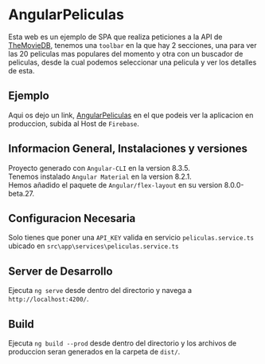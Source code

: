 # AngularPeliculas

Esta web es un ejemplo de SPA que realiza peticiones a la API de [TheMovieDB](https://www.themoviedb.org), tenemos una `toolbar` en la que hay 2 secciones, una para ver las 20 peliculas mas populares del momento y otra con un buscador de peliculas, desde la cual podemos seleccionar una pelicula y ver los detalles de esta.

## Ejemplo

Aqui os dejo un link, [AngularPeliculas](https://mibase-d272d.web.app/) en el que podeis ver la aplicacion en produccion, subida al Host de `Firebase`.

## Informacion General, Instalaciones y versiones

Proyecto generado con `Angular-CLI` en la version 8.3.5.  
Tenemos instalado `Angular Material` en la version 8.2.1.  
Hemos añadido el paquete de `Angular/flex-layout` en su version 8.0.0-beta.27.

## Configuracion Necesaria

Solo tienes que poner una `API_KEY` valida en servicio `peliculas.service.ts` ubicado en `src\app\services\peliculas.service.ts`

## Server de Desarrollo

Ejecuta `ng serve` desde dentro del directorio y navega a `http://localhost:4200/`.

## Build

Ejecuta `ng build --prod` desde dentro del directorio y los archivos de produccion seran generados en la carpeta de `dist/`.

